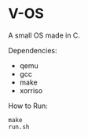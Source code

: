 # V-OS

A small OS made in C. 

Dependencies:
- qemu
- gcc
- make
- xorriso


How to Run:
````
make
run.sh
````

